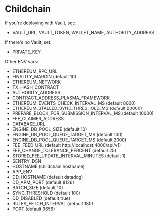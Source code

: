 # Childchain

If you're deploying with Vault, set:
- VAULT_URL, VAULT_TOKEN, WALLET_NAME, AUTHORITY_ADDRESS

If there's no Vault, set:
- PRIVATE_KEY

Other ENV vars:

- ETHEREUM_RPC_URL
- FINALITY_MARGIN (default 10)
- ETHEREUM_NETWORK
- TX_HASH_CONTRACT
- AUTHORITY_ADDRESS
- CONTRACT_ADDRESS_PLASMA_FRAMEWORK
- ETHEREUM_EVENTS_CHECK_INTERVAL_MS (default 8000)
- ETHEREUM_STALLED_SYNC_THRESHOLD_MS (default 20000)
- PREPARE_BLOCK_FOR_SUBMISSION_INTERVAL_MS (default 10000)
- FEE_CLAIMER_ADDRESS
- DATABASE_URL
- ENGINE_DB_POOL_SIZE (default 10)
- ENGINE_DB_POOL_QUEUE_TARGET_MS (default 100)
- ENGINE_DB_POOL_QUEUE_TARGET_MS (default 2000)
- FEE_FEED_URL (default http://localhost:4000/api/v1)
- FEE_CHANGE_TOLERANCE_PERCENT (default 25)
- STORED_FEE_UPDATE_INTERVAL_MINUTES (default 1)
- SENTRY_DSN
- HOSTNAME (childchain hostname)
- APP_ENV
- DD_HOSTNAME (default datadog)
- DD_APM_PORT (default 8126)
- BATCH_SIZE (default 10)
- SYNC_THRESHOLD (default 100)
- DD_DISABLED (default true)
- RULES_FETCH_INTERVAL (default 180)
- PORT (default 9656)


